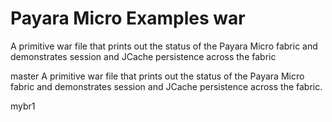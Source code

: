 # Payara Micro Examples war

A primitive war file that prints out the status of the Payara Micro fabric and demonstrates session and JCache persistence across the fabric

master
A primitive war file that prints out the status of the Payara Micro fabric and demonstrates session and JCache persistence across the fabric.

mybr1
